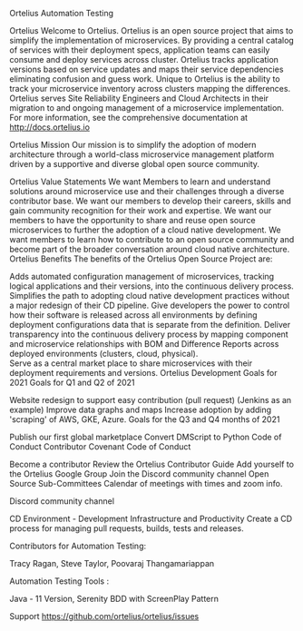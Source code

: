 Ortelius Automation Testing

Ortelius
Welcome to Ortelius. Ortelius is an open source project that aims to simplify the implementation of microservices. By providing a central catalog of services with their deployment specs, application teams can easily consume and deploy services across cluster. Ortelius tracks application versions based on service updates and maps their service dependencies eliminating confusion and guess work. Unique to Ortelius is the ability to track your microservice inventory across clusters mapping the differences. Ortelius serves Site Reliability Engineers and Cloud Architects in their migration to and ongoing management of a microservice implementation. For more information, see the comprehensive documentation at http://docs.ortelius.io

Ortelius Mission
Our mission is to simplify the adoption of modern architecture through a world-class microservice management platform driven by a supportive and diverse global open source community.

Ortelius Value Statements
We want Members to learn and understand solutions around microservice use and their challenges through a diverse contributor base.
We want our members to develop their careers, skills and gain community recognition for their work and expertise.
We want our members to have the opportunity to share and reuse open source microservices to further the adoption of a cloud native development.
We want members to learn how to contribute to an open source community and become part of the broader conversation around cloud native architecture.
Ortelius Benefits
The benefits of the Ortelius Open Source Project are:

Adds automated configuration management of microservices, tracking logical applications and their versions, into the continuous delivery process.
Simplifies the path to adopting cloud native development practices without a major redesign of their CD pipeline.
Give developers the power to control how their software is released across all environments by defining deployment configurations data that is separate from the definition.
Deliver transparency into the continuous delivery process by mapping component and microservice relationships with BOM and Difference Reports across deployed environments (clusters, cloud, physical).  
Serve as a central market place to share microservices with their deployment requirements and versions.
Ortelius Development Goals for 2021
Goals for Q1 and Q2 of 2021

Website redesign to support easy contribution (pull request) (Jenkins as an example)
Improve data graphs and maps
Increase adoption by adding 'scraping' of AWS, GKE, Azure.
Goals for the Q3 and Q4 months of 2021

Publish our first global marketplace
Convert DMScript to Python
Code of Conduct
Contributor Covenant Code of Conduct

Become a contributor
Review the Ortelius Contributor Guide
Add yourself to the Ortelius Google Group
Join the Discord community channel
Open Source Sub-Committees
Calendar of meetings with times and zoom info.

Discord community channel

CD Environment - Development Infrastructure and Productivity
Create a CD process for managing pull requests, builds, tests and releases.

Contributors for Automation Testing:

Tracy Ragan,
Steve Taylor,
Poovaraj Thangamariappan

Automation Testing Tools :

Java - 11 Version,
Serenity BDD with ScreenPlay Pattern

Support
https://github.com/ortelius/ortelius/issues